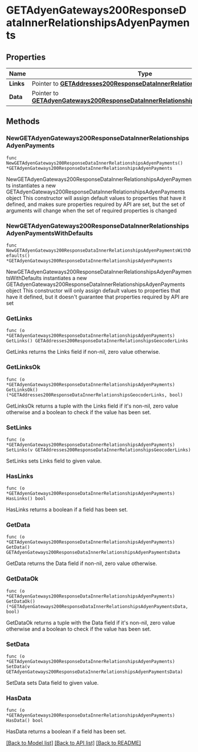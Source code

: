 # GETAdyenGateways200ResponseDataInnerRelationshipsAdyenPayments

## Properties

Name | Type | Description | Notes
------------ | ------------- | ------------- | -------------
**Links** | Pointer to [**GETAddresses200ResponseDataInnerRelationshipsGeocoderLinks**](GETAddresses200ResponseDataInnerRelationshipsGeocoderLinks.md) |  | [optional] 
**Data** | Pointer to [**GETAdyenGateways200ResponseDataInnerRelationshipsAdyenPaymentsData**](GETAdyenGateways200ResponseDataInnerRelationshipsAdyenPaymentsData.md) |  | [optional] 

## Methods

### NewGETAdyenGateways200ResponseDataInnerRelationshipsAdyenPayments

`func NewGETAdyenGateways200ResponseDataInnerRelationshipsAdyenPayments() *GETAdyenGateways200ResponseDataInnerRelationshipsAdyenPayments`

NewGETAdyenGateways200ResponseDataInnerRelationshipsAdyenPayments instantiates a new GETAdyenGateways200ResponseDataInnerRelationshipsAdyenPayments object
This constructor will assign default values to properties that have it defined,
and makes sure properties required by API are set, but the set of arguments
will change when the set of required properties is changed

### NewGETAdyenGateways200ResponseDataInnerRelationshipsAdyenPaymentsWithDefaults

`func NewGETAdyenGateways200ResponseDataInnerRelationshipsAdyenPaymentsWithDefaults() *GETAdyenGateways200ResponseDataInnerRelationshipsAdyenPayments`

NewGETAdyenGateways200ResponseDataInnerRelationshipsAdyenPaymentsWithDefaults instantiates a new GETAdyenGateways200ResponseDataInnerRelationshipsAdyenPayments object
This constructor will only assign default values to properties that have it defined,
but it doesn't guarantee that properties required by API are set

### GetLinks

`func (o *GETAdyenGateways200ResponseDataInnerRelationshipsAdyenPayments) GetLinks() GETAddresses200ResponseDataInnerRelationshipsGeocoderLinks`

GetLinks returns the Links field if non-nil, zero value otherwise.

### GetLinksOk

`func (o *GETAdyenGateways200ResponseDataInnerRelationshipsAdyenPayments) GetLinksOk() (*GETAddresses200ResponseDataInnerRelationshipsGeocoderLinks, bool)`

GetLinksOk returns a tuple with the Links field if it's non-nil, zero value otherwise
and a boolean to check if the value has been set.

### SetLinks

`func (o *GETAdyenGateways200ResponseDataInnerRelationshipsAdyenPayments) SetLinks(v GETAddresses200ResponseDataInnerRelationshipsGeocoderLinks)`

SetLinks sets Links field to given value.

### HasLinks

`func (o *GETAdyenGateways200ResponseDataInnerRelationshipsAdyenPayments) HasLinks() bool`

HasLinks returns a boolean if a field has been set.

### GetData

`func (o *GETAdyenGateways200ResponseDataInnerRelationshipsAdyenPayments) GetData() GETAdyenGateways200ResponseDataInnerRelationshipsAdyenPaymentsData`

GetData returns the Data field if non-nil, zero value otherwise.

### GetDataOk

`func (o *GETAdyenGateways200ResponseDataInnerRelationshipsAdyenPayments) GetDataOk() (*GETAdyenGateways200ResponseDataInnerRelationshipsAdyenPaymentsData, bool)`

GetDataOk returns a tuple with the Data field if it's non-nil, zero value otherwise
and a boolean to check if the value has been set.

### SetData

`func (o *GETAdyenGateways200ResponseDataInnerRelationshipsAdyenPayments) SetData(v GETAdyenGateways200ResponseDataInnerRelationshipsAdyenPaymentsData)`

SetData sets Data field to given value.

### HasData

`func (o *GETAdyenGateways200ResponseDataInnerRelationshipsAdyenPayments) HasData() bool`

HasData returns a boolean if a field has been set.


[[Back to Model list]](../README.md#documentation-for-models) [[Back to API list]](../README.md#documentation-for-api-endpoints) [[Back to README]](../README.md)


